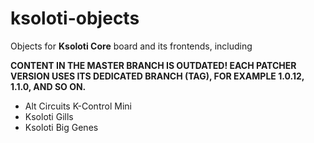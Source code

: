 # ksoloti-objects
Objects for **Ksoloti Core** board and its frontends, including


**CONTENT IN THE MASTER BRANCH IS OUTDATED! EACH PATCHER VERSION USES ITS DEDICATED BRANCH (TAG), FOR EXAMPLE 1.0.12, 1.1.0, AND SO ON.**


- Alt Circuits K-Control Mini
- Ksoloti Gills
- Ksoloti Big Genes
